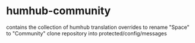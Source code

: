 # humhub-community
contains the collection of humhub translation overrides to rename "Space" to "Community"
clone repository into protected/config/messages
